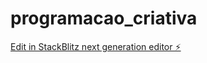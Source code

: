 # programacao_criativa

[Edit in StackBlitz next generation editor ⚡️](https://stackblitz.com/~/github.com/brenoakihiromorimoto/programacao_criativa)